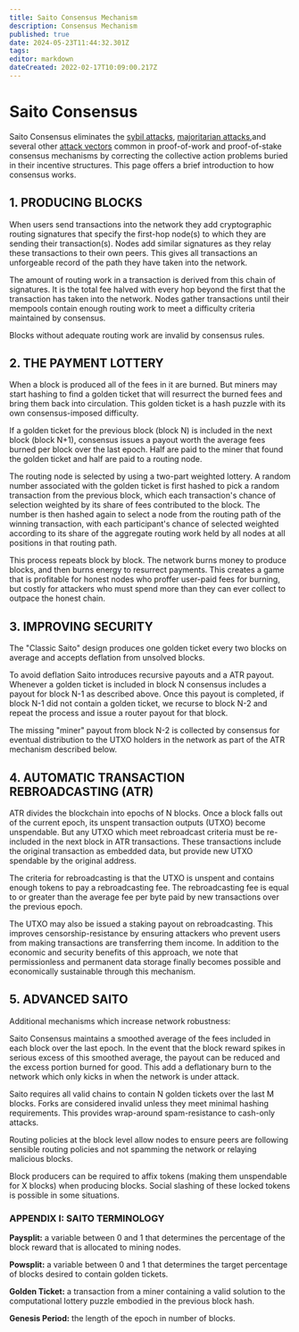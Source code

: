```yaml
---
title: Saito Consensus Mechanism
description: Consensus Mechanism
published: true
date: 2024-05-23T11:44:32.301Z
tags: 
editor: markdown
dateCreated: 2022-02-17T10:09:00.217Z
---
```


# Saito Consensus

Saito Consensus eliminates the [sybil attacks](/consensus/sybil-proof),  [majoritarian attacks](/consensus/majoritarian-attacks),and several other [attack vectors](/consensus/attack-vectors) common in proof-of-work and proof-of-stake consensus mechanisms by correcting the collective action problems buried in their incentive structures. This page offers a brief introduction to how consensus works.

## 1. PRODUCING BLOCKS

When users send transactions into the network they add cryptographic routing signatures that specify the first-hop node(s) to which they are sending their transaction(s). Nodes add similar signatures as they relay these transactions to their own peers. This gives all transactions an unforgeable record of the path they have taken into the network.

The amount of routing work in a transaction is derived from this chain of signatures. It is the total fee halved with every hop beyond the first that the transaction has taken into the network. Nodes gather transactions until their mempools contain enough routing work to meet a difficulty criteria maintained by consensus.

Blocks without adequate routing work are invalid by consensus rules.

## 2. THE PAYMENT LOTTERY

When a block is produced all of the fees in it are burned. But miners may start hashing to find a golden ticket that will resurrect the burned fees and bring them back into circulation. This golden ticket is a hash puzzle with its own consensus-imposed difficulty.

If a golden ticket for the previous block (block N) is included in the next block (block N+1), consensus issues a payout worth the average fees burned per block over the last epoch. Half are paid to the miner that found the golden ticket and half are paid to a routing node.

The routing node is selected by using a two-part weighted lottery. A random number associated with the golden ticket is first hashed to pick a random transaction from the previous block, which each transaction's chance of selection weighted by its share of fees contributed to the block. The number is then hashed again to select a node from the routing path of the winning transaction, with each participant's chance of selected weighted according to its share of the aggregate routing work held by all nodes at all positions in that routing path.

This process repeats block by block. The network burns money to produce blocks, and then burns energy to resurrect payments. This creates a game that is profitable for honest nodes who proffer user-paid fees for burning, but costly for attackers who must spend more than they can ever collect to outpace the honest chain.

## 3. IMPROVING SECURITY

The "Classic Saito" design produces one golden ticket every two blocks on average and accepts deflation from unsolved blocks.

To avoid deflation Saito introduces recursive payouts and a ATR payout. Whenever a golden ticket is included in block N consensus includes a payout for block N-1 as described above. Once this payout is completed, if block N-1 did not contain a golden ticket, we recurse to block N-2 and repeat the process and issue a router payout for that block.

The missing "miner" payout from block N-2 is collected by consensus for eventual distribution to the UTXO holders in the network as part of the ATR mechanism described below.

## 4. AUTOMATIC TRANSACTION REBROADCASTING (ATR)

ATR divides the blockchain into epochs of N blocks. Once a block falls out of the current epoch, its unspent transaction outputs (UTXO) become unspendable. But any UTXO which meet rebroadcast criteria must be re-included in the next block in ATR transactions. These transactions include the original transaction as embedded data, but provide new UTXO spendable by the original address.

The criteria for rebroadcasting is that the UTXO is unspent and contains enough tokens to pay a rebroadcasting fee. The rebroadcasting fee is equal to or greater than the average fee per byte paid by new transactions over the previous epoch.

The UTXO may also be issued a staking payout on rebroadcasting. This improves censorship-resistance by ensuring attackers who prevent users from making transactions are transferring them income. In addition to the economic and security benefits of this approach, we note that permissionless and permanent data storage finally becomes possible and economically sustainable through this mechanism.

## 5. ADVANCED SAITO

Additional mechanisms which increase network robustness:

Saito Consensus maintains a smoothed average of the fees included in each block over the last epoch. In the event that the block reward spikes in serious excess of this smoothed average, the payout can be reduced and the excess portion burned for good. This add a deflationary burn to the network which only kicks in when the network is under attack.

Saito requires all valid chains to contain N golden tickets over the last M blocks. Forks are considered invalid unless they meet minimal hashing requirements. This provides wrap-around spam-resistance to cash-only attacks.

Routing policies at the block level allow nodes to ensure peers are following sensible routing policies and not spamming the network or relaying malicious blocks.

Block producers can be required to affix tokens (making them unspendable for X blocks) when producing blocks. Social slashing of these locked tokens is possible in some situations.


### APPENDIX I: SAITO TERMINOLOGY

**Paysplit:** a variable between 0 and 1 that determines the percentage of the block reward that is allocated to mining nodes.

**Powsplit:** a variable between 0 and 1 that determines the target percentage of blocks desired to contain golden tickets.

**Golden Ticket:** a transaction from a miner containing a valid solution to the computational lottery puzzle embodied in the previous block hash.

**Genesis Period:** the length of the epoch in number of blocks.




